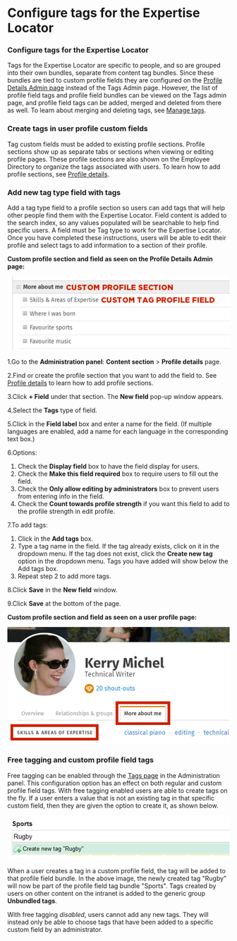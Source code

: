 # Configure tags for the Expertise Locator

### Configure tags for the Expertise Locator

Tags for the Expertise Locator are specific to people, and so are grouped into their own bundles, separate from content tag bundles. Since these bundles are tied to custom profile fields they are configured on the [Profile Details Admin page](../untitled-7/) instead of the Tags Admin page. However, the list of profile field tags and profile field bundles can be viewed on the Tags admin page, and profile field tags can be added, merged and deleted from there as well. To learn about merging and deleting tags, see [Manage tags](../untitled-5/manage-tags.md).

### Create tags in user profile custom fields <a id="section1"></a>

Tag custom fields must be added to existing profile sections. Profile sections show up as separate tabs or sections when viewing or editing profile pages. These profile sections are also shown on the Employee Directory to organize the tags associated with users. To learn how to add profile sections, see [Profile details](https://community.thoughtfarmer.com/content/105971).

### Add new tag type field with tags

Add a tag type field to a profile section so users can add tags that will help other people find them with the Expertise Locator. Field content is added to the search index, so any values populated will be searchable to help find specific users. A field must be Tag type to work for the Expertise Locator. Once you have completed these instructions, users will be able to edit their profile and select tags to add information to a section of their profile.  
  
**Custom profile section and field as seen on the Profile Details Admin page:**

![](../../../.gitbook/assets/5%20%2841%29.png)



1.Go to the **Administration panel**: **Content section** &gt; **Profile details** page.

2.Find or create the profile section that you want to add the field to. See [Profile details](../untitled-7/) to learn how to add profile sections.

3.Click **+ Field** under that section. The **New field** pop-up window appears.

4.Select the **Tags** type of field.

5.Click in the **Field label** box and enter a name for the field. \(If multiple languages are enabled, add a name for each language in the corresponding text box.\)

6.Options:

1. Check the **Display field** box to have the field display for users.
2. Check the **Make this field required** box to require users to fill out the field.
3. Check the **Only allow editing by administrators** box to prevent users from entering info in the field.
4. Check the **Count towards profile strength** if you want this field to add to the profile strength in edit profile.

7.To add tags:

1. Click in the **Add tags** box.
2. Type a tag name in the field. If the tag already exists, click on it in the dropdown menu. If the tag does not exist, click the **Create new tag** option in the dropdown menu. Tags you have added will show below the Add tags box.
3. Repeat step 2 to add more tags.

8.Click **Save** in the **New field** window.

9.Click **Save** at the bottom of the page.

**Custom profile section and field as seen on a user profile page:**

![](../../../.gitbook/assets/6%20%2828%29.png)

### Free tagging and custom profile field tags <a id="section2"></a>

Free tagging can be enabled through the [Tags page](../../../using-thoughtfarmer/tags/) in the Administration panel. This configuration option has an effect on both regular and custom profile field tags. With free tagging enabled users are able to create tags on the fly. If a user enters a value that is not an existing tag in that specific custom field, then they are given the option to create it, as shown below.

![](../../../.gitbook/assets/7%20%2819%29.png)

When a user creates a tag in a custom profile field, the tag will be added to that profile field bundle. In the above image, the newly created tag "Rugby" will now be part of the profile field tag bundle "Sports". Tags created by users on other content on the intranet is added to the generic group **Unbundled tags**.  
  
With free tagging _disabled_, users cannot add any new tags. They will instead only be able to choose tags that have been added to a specific custom field by an administrator.

